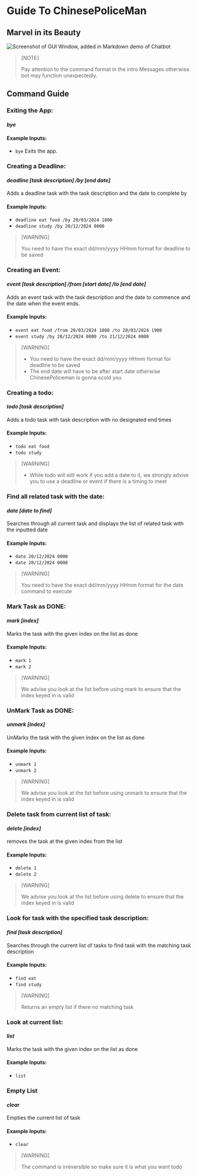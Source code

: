 # Guide To ChinesePoliceMan

## Marvel in its Beauty
![Screenshot of GUI Window, added in Markdown demo of Chatbot](./UI.png)

> [NOTE]
>
> Pay attention to the command format in the intro Messages otherwise
> bot may function unexpectedly.

## Command Guide

### Exiting the App:
#### *bye*

#### Example Inputs:
- `bye`
  Exits the app.

### Creating a Deadline:
#### *deadline [task description] /by [end date]*

Adds a deadline task with the task description and the date to complete by

#### Example Inputs:
- `deadline eat food /by 20/03/2024 1800`
- `deadline study /by 20/12/2024 0000`
>[WARNING]
>
> You need to have the exact dd/mm/yyyy HHmm format for deadline to be saved


### Creating an Event:
#### *event [task description] /from [start date] /to [end date]*

Adds an event task with the task description and the date to commence and the date when the event ends.

#### Example Inputs:
- `event eat food /from 20/03/2024 1800 /to 20/03/2024 1900`
- `event study /by 20/12/2024 0000 /to 21/12/2024 0000`
>[WARNING]
>
> - You need to have the exact dd/mm/yyyy HHmm format for deadline to be saved
> - The end date will have to be after start date otherwise ChinesePoliceman is gonna scold you

### Creating a todo:
#### *todo [task description]*

Adds a todo task with task description with no designated end times

#### Example Inputs:
- `todo eat food`
- `todo study`
>[WARNING]
>
> - While todo will still work if you add a date to it, we strongly advise you to use a deadline or event if there is a timing to meet

### Find all related task with the date:
#### *date [date to find]*

Searches through all current task and displays the list of related task with the inputted date

#### Example Inputs:
- `date 20/12/2024 0000`
- `date 20/12/2024 0000`
>[WARNING]
>
> You need to have the exact dd/mm/yyyy HHmm format for the date command to execute

### Mark Task as DONE:
#### *mark [index]*

Marks the task with the given index on the list as done

#### Example Inputs:
- `mark 1`
- `mark 2`
>[WARNING]
>
>We advise you look at the list before using mark to ensure that the index keyed in is valid

### UnMark Task as DONE:
#### *unmark [index]*

UnMarks the task with the given index on the list as done

#### Example Inputs:
- `unmark 1`
- `unmark 2`
>[WARNING]
>
>We advise you look at the list before using unmark to ensure that the index keyed in is valid

### Delete task from current list of task:
#### *delete [index]*

removes the task at the given index from the list

#### Example Inputs:
- `delete 1`
- `delete 2`
>[WARNING]
>
>We advise you look at the list before using delete to ensure that the index keyed in is valid

### Look for task with the specified task description:
#### *find [task description]*
Searches through the current list of tasks to find task with the matching task description

#### Example Inputs:
- `find eat`
- `find study `
>[WARNING]
>
>Returns an empty list if there no matching task

### Look at current list:
#### *list*

Marks the task with the given index on the list as done

#### Example Inputs:
- `list`

### Empty List
#### *clear*

Empties the current list of task

#### Example Inputs:
- `clear`
>[WARNING]
>
>The command is irreversible so make sure it is what you want todo
